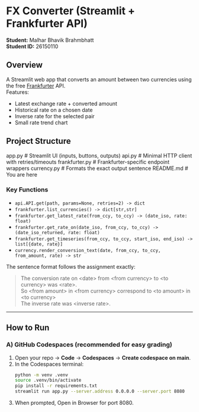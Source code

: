 # FX Converter (Streamlit + Frankfurter API)

**Student:** Malhar Bhavik Brahmbhatt  
**Student ID:** 26150110

## Overview
A Streamlit web app that converts an amount between two currencies using the free [Frankfurter](https://www.frankfurter.app/) API.  
Features:
- Latest exchange rate + converted amount
- Historical rate on a chosen date
- Inverse rate for the selected pair
- Small rate trend chart

## Project Structure
app.py # Streamlit UI (inputs, buttons, outputs)
api.py # Minimal HTTP client with retries/timeouts
frankfurter.py # Frankfurter-specific endpoint wrappers
currency.py # Formats the exact output sentence
README.md # You are here


### Key Functions
- `api.API.get(path, params=None, retries=2) -> dict`
- `frankfurter.list_currencies() -> dict[str,str]`
- `frankfurter.get_latest_rate(from_ccy, to_ccy) -> (date_iso, rate: float)`
- `frankfurter.get_rate_on(date_iso, from_ccy, to_ccy) -> (date_iso_returned, rate: float)`
- `frankfurter.get_timeseries(from_ccy, to_ccy, start_iso, end_iso) -> list[{date, rate}]`
- `currency.render_conversion_text(date, from_ccy, to_ccy, from_amount, rate) -> str`

The sentence format follows the assignment exactly:
> The conversion rate on \<date> from \<from currency> to \<to currency> was \<rate>.  
> So \<from amount> in \<from currency> correspond to \<to amount> in \<to currency>  
> The inverse rate was \<inverse rate>.

---

## How to Run

### A) GitHub Codespaces (recommended for easy grading)
1. Open your repo → **Code** → **Codespaces** → **Create codespace on main**.
2. In the Codespaces terminal:
   ```bash
   python -m venv .venv
   source .venv/bin/activate
   pip install -r requirements.txt
   streamlit run app.py --server.address 0.0.0.0 --server.port 8080
3. When prompted, Open in Browser for port 8080.
